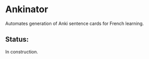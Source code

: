 # Ankinator
Automates generation of Anki sentence cards for French learning.

## Status:

In construction.
